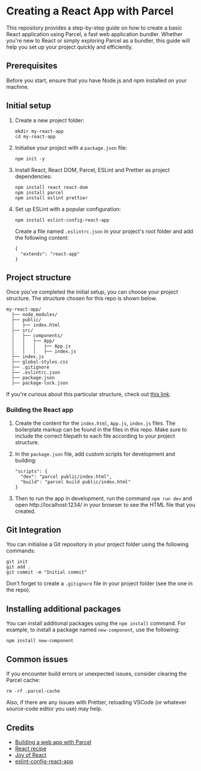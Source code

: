 # Creating a React App with Parcel

This repository provides a step-by-step guide on how to create a basic React application using Parcel, a fast web application bundler. Whether you're new to React or simply exploring Parcel as a bundler, this guide will help you set up your project quickly and efficiently.

## Prerequisites

Before you start, ensure that you have Node.js and npm installed on your machine.

## Initial setup

1. Create a new project folder:
   ```
   mkdir my-react-app
   cd my-react-app
   ```
2. Initialise your project with a `package.json` file:
   ```
   npm init -y
   ```
3. Install React, React DOM, Parcel, ESLint and Prettier as project dependencies:
   ```
   npm install react react-dom
   npm install parcel
   npm install eslint prettier
   ```
4. Set up ESLint with a popular configuration:
   ```
   npm install eslint-config-react-app
   ```
   Create a file named `.eslintrc.json` in your project's root folder and add the following content:
   ```
   {
     "extends": "react-app"
   }
   ```

## Project structure

Once you've completed the initial setup, you can choose your project structure. The structure chosen for this repo is shown below.

```
my-react-app/
  ├── node_modules/
  ├── public/
  │   ├── index.html
  ├── src/
  │   ├── components/
  │   │   ├── App/
  │   │   │   ├── App.js
  │   │   │   ├── index.js
  ├── index.js
  ├── global-styles.css
  ├── .gitignore
  ├── .eslintrc.json
  ├── package.json
  ├── package-lock.json

```

If you're curious about this particular structure, check out [this link](https://www.joshwcomeau.com/react/file-structure/).

### Building the React app

1. Create the content for the `index.html`, `App.js`, `index.js` files. The boilerplate markup can be found in the files in this repo. Make sure to include the correct filepath to each file according to your project structure.

2. In the `package.json` file, add custom scripts for development and building:
   ```
   "scripts": {
     "dev": "parcel public/index.html",
     "build": "parcel build public/index.html"
   }
   ```
3. Then to run the app in development, run the command `npm run dev` and open http://localhost:1234/ in your browser to see the HTML file that you created.

## Git Integration

You can initialise a Git repository in your project folder using the following commands:

```
git init
git add .
git commit -m "Initial commit"
```

Don't forget to create a `.gitignore` file in your project folder (see the one in the repo).

## Installing additional packages

You can install additional packages using the `npm install` command. For example, to install a package named `new-component`, use the following:

```
npm install new-component
```

## Common issues

If you encounter build errors or unexpected issues, consider clearing the Parcel cache:

```
rm -rf .parcel-cache
```

Also, if there are any issues with Prettier, reloading VSCode (or whatever source-code editor you use) may help.

## Credits

- [Building a web app with Parcel](https://parceljs.org/getting-started/webapp/)
- [React recipe](https://parceljs.org/recipes/react/)
- [Joy of React](https://courses.joshwcomeau.com/joy-of-react)
- [eslint-config-react-app](https://www.npmjs.com/package/eslint-config-react-app)
